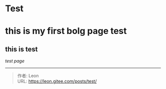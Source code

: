 # Test

# this is my first bolg page test
## this is test
*test page*

---

> 作者: Leon  
> URL: https://leon.gitee.com/posts/test/  

